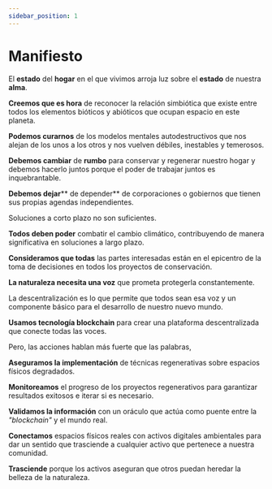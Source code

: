 ```yaml
---
sidebar_position: 1
---
```


# Manifiesto

El **estado** del **hogar** en el que vivimos arroja luz sobre el **estado** de nuestra **alma**.

**Creemos que es hora** de reconocer la relación simbiótica que existe entre todos los elementos bióticos y abióticos que ocupan espacio en este planeta.

**Podemos curarnos** de los modelos mentales autodestructivos que nos alejan de los unos a los otros y nos vuelven débiles, inestables y temerosos.

**Debemos cambiar** de **rumbo** para conservar y regenerar nuestro hogar y debemos hacerlo juntos porque el poder de trabajar juntos es inquebrantable.

**Debemos dejar**** de depender** de corporaciones o gobiernos que tienen sus propias agendas independientes.

Soluciones a corto plazo no son suficientes.

**Todos deben poder** combatir el cambio climático, contribuyendo de manera significativa en soluciones a largo plazo.

**Consideramos que todas** las partes interesadas están en el epicentro de la toma de decisiones en todos los proyectos de conservación.

**La naturaleza necesita una voz** que prometa protegerla constantemente.

La descentralización es lo que permite que todos sean esa voz y un componente básico para el desarrollo de nuestro nuevo mundo.

**Usamos tecnología blockchain** para crear una plataforma descentralizada que conecte todas las voces.

Pero, las acciones hablan más fuerte que las palabras,

**Aseguramos la implementación** de técnicas regenerativas sobre espacios físicos degradados.

**Monitoreamos** el progreso de los proyectos regenerativos para garantizar resultados exitosos e iterar si es necesario.

**Validamos la información** con un oráculo que actúa como puente entre la _&quot;blockchain&quot;_ y el mundo real.

**Conectamos** espacios físicos reales con activos digitales ambientales para dar un sentido que trasciende a cualquier activo que pertenece a nuestra comunidad.

**Trasciende** porque los activos aseguran que otros puedan heredar la belleza de la naturaleza.

